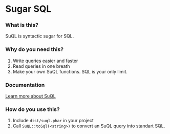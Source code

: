 # Sugar SQL
### What is this?
SuQL is syntactic sugar for SQL.
### Why do you need this?
1. Write queries easier and faster
2. Read queries in one breath
3. Make your own SuQL functions. SQL is your only limit.
### Documentation
[Learn more about SuQL](https://github.com/sagittaracc/suql/wiki)
### How do you use this?
1. Include `dist/suql.phar` in your project
2. Call `SuQL::toSql(<string>)` to convert an SuQL query into standart SQL.
